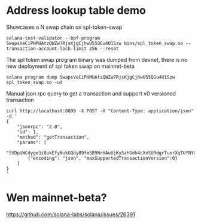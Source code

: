 # Address lookup table demo

Showcases a N swap chain on spl-token-swap

`solana-test-validator --bpf-program SwapsVeCiPHMUAtzQWZw7RjsKjgCjhwU55QGu4U1Szw bins/spl_token_swap.so --transaction-account-lock-limit 256 --reset`

The spl token swap program binary was dumped from devnet, there is no new deployment of spl token swap on mainnet-beta

`solana program dump SwapsVeCiPHMUAtzQWZw7RjsKjgCjhwU55QGu4U1Szw spl_token_swap.so -ud`

Manual json rpc query to get a transaction and support v0 versioned transaction

```
curl http://localhost:8899 -X POST -H "Content-Type: application/json" -d '
{
    "jsonrpc": "2.0",
    "id": 1,
    "method": "getTransaction",
    "params": [
        "5VDpUWCdyge3i8ukEfyNukGQdy89fm5B9NrHAuUjKy5zhGdh4cXvSURdgrTuorXqTUYNYUCebZmXtxAnbeeGt1Wf",
        {"encoding": "json", "maxSupportedTransactionVersion":0}
    ]
}
'
```

# Wen mainnet-beta?

https://github.com/solana-labs/solana/issues/26391
